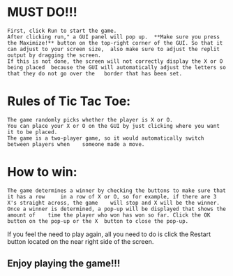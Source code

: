 # MUST DO!!!
	First, click Run to start the game.
	After clicking run," a GUI panel will pop up.  **Make sure you press the Maximize!** button on the top-right corner of the GUI. So that it can adjust to your screen size, 	also make sure to adjust the replit output by dragging the screen.
	If this is not done, the screen will not correctly display the X or O being placed 	because the GUI will automatically adjust the letters so that they do not go over the 	border that has been set.


# Rules of Tic Tac Toe:
	The game randomly picks whether the player is X or O.
	You can place your X or O on the GUI by just clicking where you want it to be placed.
	The game is a two-player game, so it would automatically switch between players when 	someone made a move.


# How to win:
	The game determines a winner by checking the buttons to make sure that it has a row 	in a row of X or O, so for example, if there are 3 X's straight across, the game 	will stop and X will be the winner.
	Once a winner is determined, a pop-up will be displayed that shows the amount of 	time the player who won has won so far. Click the OK button on the pop-up or the X 	button to close the pop-up.
If you feel the need to play again, all you need to do is click the Restart button located on the near right side of the screen.


## Enjoy playing the game!!!





